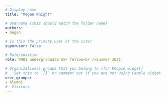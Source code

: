 ```yaml
---
# Display name
title: "Megan Knight"

# Username (this should match the folder name)
authors:
- megan

# Is this the primary user of the site?
superuser: false

# Role/position
role: WHOI undergraduate SSF fellow<br />Summer 2021

# Organizational groups that you belong to (for People widget)
#   Set this to `[]` or comment out if you are not using People widget.
user_groups:
- Alumni
#- Visitors
---
```

